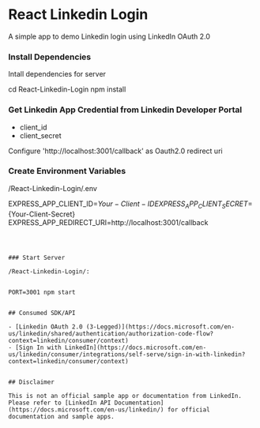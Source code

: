 # React Linkedin Login


A simple app to demo Linkedin login using LinkedIn OAuth 2.0


### Install Dependencies

Intall dependencies for server


cd React-Linkedin-Login
npm install



### Get Linkedin App Credential from Linkedin Developer Portal

- client_id
- client_secret

Configure 'http://localhost:3001/callback' as Oauth2.0 redirect uri

### Create Environment Variables

/React-Linkedin-Login/.env


EXPRESS_APP_CLIENT_ID=${Your-Client-ID}
EXPRESS_APP_CLIENT_SECRET=${Your-Client-Secret}
EXPRESS_APP_REDIRECT_URI=http://localhost:3001/callback
```



### Start Server

/React-Linkedin-Login/:


PORT=3001 npm start


## Consumed SDK/API

- [Linkedin OAuth 2.0 (3-Legged)](https://docs.microsoft.com/en-us/linkedin/shared/authentication/authorization-code-flow?context=linkedin/consumer/context)
- [Sign In with LinkedIn](https://docs.microsoft.com/en-us/linkedin/consumer/integrations/self-serve/sign-in-with-linkedin?context=linkedin/consumer/context)


## Disclaimer

This is not an official sample app or documentation from LinkedIn. Please refer to [LinkedIn API Documentation](https://docs.microsoft.com/en-us/linkedin/) for official documentation and sample apps.
